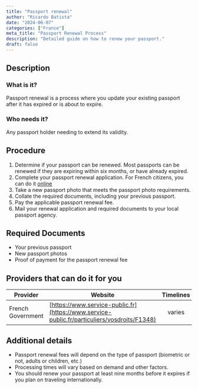 ```yaml
---
title: "Passport renewal"
author: "Ricardo Batista"
date: "2024-06-07"
categories: ["France"]
meta_title: "Passport Renewal Process"
description: "Detailed guide on how to renew your passport."
draft: false
---
```


## Description
### What is it?
Passport renewal is a process where you update your existing passport after it has expired or is about to expire.

### Who needs it?
Any passport holder needing to extend its validity.

## Procedure
1. Determine if your passport can be renewed. Most passports can be renewed if they are expiring within six months, or have already expired.
2. Complete your passport renewal application. For French citizens, you can do it [online](https://www.service-public.fr/particuliers/vosdroits/F1348)
3. Take a new passport photo that meets the passport photo requirements.
4. Collate the required documents, including your previous passport.
5. Pay the applicable passport renewal fee.
6. Mail your renewal application and required documents to your local passport agency.

## Required Documents
- Your previous passport
- New passport photos
- Proof of payment for the passport renewal fee

## Providers that can do it for you

| Provider        |     Website     |     Timelines    |       Cost      |
| --------------- | --------------- |  :-------------: | :-------------: |
| French Government      |  [https://www.service-public.fr](https://www.service-public.fr/particuliers/vosdroits/F1348)      |      varies      |        varies       |

## Additional details
- Passport renewal fees will depend on the type of passport (biometric or not, adults or children, etc.)
- Processing times will vary based on demand and other factors.
- You should renew your passport at least nine months before it expires if you plan on traveling internationally.